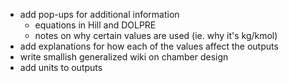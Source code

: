 - add pop-ups for additional information
    - equations in Hill and DOLPRE
    - notes on why certain values are used (ie. why it's kg/kmol)
- add explanations for how each of the values affect the outputs
- write smallish generalized wiki on chamber design
- add units to outputs